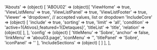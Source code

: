 <!-- IDEAL CONFIGURATION FOR THE MODEL -->

'Abouts' => (object) [
    'ABOU02' => (object)[
        'ViewHome' => true,
        'ViewListMenu' => true,
        'ViewListPanel' => true,
        'ViewListFooter' => true,
        'Viewer' => 'dropdown', // accepted values, list or dropdown
        'IncludeCore' => (object) [
            'include' => true,
            'sorting' => true,
            'limit' => 'all',
            'condition' => 'active=1{Ativos},featured=1{Detaques}',
            'titleList' => 'title',
            'relation' => (object)[
            ],
        ],
        'config' => (object) [
            'titleMenu' => 'Sobre',
            'anchor' =>  false,
            'linkMenu' => 'abou03.page',
            'iconMenu' => '',
            'titlePanel' => 'Sobre',
            'iconPanel' => ''
        ],
        'IncludeSections' => (object) [
        ]
    ],
],
